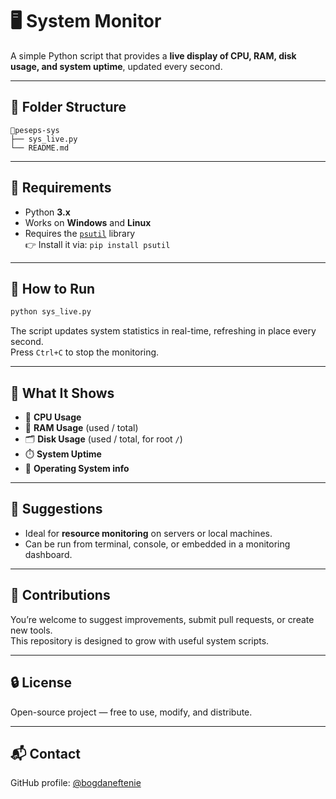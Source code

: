# 🖥️ System Monitor

A simple Python script that provides a **live display of CPU, RAM, disk usage, and system uptime**, updated every second.

---

## 📂 Folder Structure

```
📁peseps-sys
├── sys_live.py
└── README.md
```

---

## 🧰 Requirements

- Python **3.x**
- Works on **Windows** and **Linux**
- Requires the [`psutil`](https://pypi.org/project/psutil/) library  
  👉 Install it via: `pip install psutil`

---

## 🚀 How to Run

```bash
python sys_live.py
```

The script updates system statistics in real-time, refreshing in place every second.  
Press `Ctrl+C` to stop the monitoring.

---

## 🧪 What It Shows

- 🧠 **CPU Usage**
- 💾 **RAM Usage** (used / total)
- 🗂️ **Disk Usage** (used / total, for root `/`)
- ⏱️ **System Uptime**
- 🧩 **Operating System info**

---

## 📌 Suggestions

- Ideal for **resource monitoring** on servers or local machines.
- Can be run from terminal, console, or embedded in a monitoring dashboard.

---

## 🤝 Contributions

You’re welcome to suggest improvements, submit pull requests, or create new tools.  
This repository is designed to grow with useful system scripts.

---

## 🔒 License

Open-source project — free to use, modify, and distribute.

---

## 📬 Contact

GitHub profile: [@bogdaneftenie](https://github.com/bogdaneftenie)
